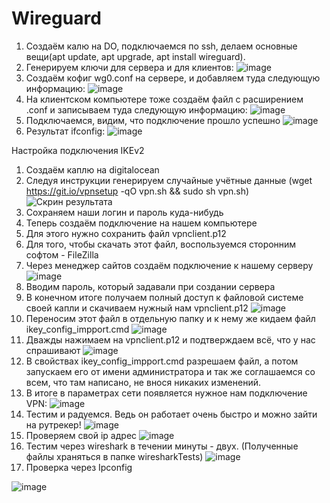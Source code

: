 # Wireguard
1. Создаём калю на DO, подключаемся по ssh, делаем основные вещи(apt update, apt upgrade, apt install wireguard).
2. Генерируем ключи для сервера и для клиентов: 
![image](https://user-images.githubusercontent.com/46522218/160557152-1e12694f-32ca-4f7d-95ba-68ef3a5f693e.png)
3. Создаём кофиг wg0.conf на сервере, и добавляем туда следующую информацию:
![image](https://user-images.githubusercontent.com/46522218/160555937-2cc8bf81-02dc-4d2c-aa0e-02c7b06630c4.png)
4. На клиентском компьютере тоже создаём файл с расширением .conf и записываем туда следующую информацию:
![image](https://user-images.githubusercontent.com/46522218/160556242-05c89153-ed2c-436f-8297-b93ad213ea87.png)
5. Подключаемся, видим, что подключение прошло успешно
![image](https://user-images.githubusercontent.com/46522218/160556578-7385d009-38a6-4e1f-8fbc-7095a33a3a44.png)
6. Результат ifconfig:
![image](https://user-images.githubusercontent.com/46522218/160556789-9d4a55f6-789f-494b-b00e-594b9fc3509e.png)


Настройка подключения IKEv2

1. Создаём каплю на digitalocean
2. Следуя инструкции генерируем случайные учётные данные (wget https://git.io/vpnsetup -qO vpn.sh && sudo sh vpn.sh)
![Скрин результата](https://user-images.githubusercontent.com/87607801/160533172-cff073b4-5c59-4567-b5dd-260e471e8afd.png)
3. Сохраняем наши логин и пароль куда-нибудь
4. Теперь создаём подключение на нашем компьютере
5. Для этого нужно сохранить файл vpnclient.p12
6. Для того, чтобы скачать этот файл, воспользуемся сторонним софтом - FileZilla
7. Через менеджер сайтов создаём подключение к нашему серверу
![image](https://user-images.githubusercontent.com/87607801/160531824-b5bf2961-6b7a-4807-ba99-5ba173847ff2.png)
8. Вводим пароль, который задавали при создании сервера
9. В конечном итоге получаем полный доступ к файловой системе своей капли и скачиваем нужный нам vpnclient.p12
![image](https://user-images.githubusercontent.com/87607801/160532008-c9097c2b-4f45-4fb6-8e8a-fd62cf798e75.png)
10. Переносим этот файл в отдельную папку и к нему же кидаем файл ikey_config_impport.cmd
![image](https://user-images.githubusercontent.com/87607801/160532132-433f6d95-4441-4dd9-a7a8-fe6ea5d8cb16.png)
11. Дважды нажимаем на vpnclient.p12 и подтверждаем всё, что у нас спрашивают
![image](https://user-images.githubusercontent.com/87607801/160532294-6ea09bd2-a32f-4e32-8d2e-abb51b32a0c4.png)
12. В свойствах ikey_config_impport.cmd разрешаем файл, а потом запускаем его от имени администратора и так же соглашаемся со всем, что там написано, не внося никаких изменений.
13. В итоге в параметрах сети появляется нужное нам подключение VPN:
![image](https://user-images.githubusercontent.com/87607801/160567225-b28aa3a1-e625-45c4-84a2-4603c78f5003.png)
14. Тестим и радуемся. Ведь он работает очень быстро и можно зайти на рутрекер!
![image](https://user-images.githubusercontent.com/87607801/160532653-fde10a5c-9ace-4d7e-bbd9-ad75d750978a.png)
15. Проверяем свой ip адрес
![image](https://user-images.githubusercontent.com/87607801/160566981-d80869e9-3b10-407f-8abd-54a9287630ad.png)
16. Тестим через wireshark в течении минуты - двух. (Полученные файлы храняться в папке wiresharkTests)
![image](https://user-images.githubusercontent.com/87607801/160538521-68358d4e-b426-4e05-9e5c-727c0776ae7b.png)
17. Проверка через Ipconfig

![image](https://user-images.githubusercontent.com/87607801/160552871-cfcdd25c-bafc-4601-a668-e7cd5e9fe5d0.png)
